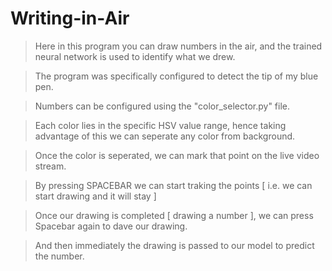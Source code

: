 # Writing-in-Air

> Here in this program you can draw numbers in the air, and the trained neural network is used to identify what we drew. 

> The program was specifically configured to detect the tip of my blue pen.

> Numbers can be configured using the "color_selector.py" file.

> Each color lies in the specific HSV value range, hence taking advantage of this we can seperate any color from background.

> Once the color is seperated, we can mark that point on the live video stream.

> By pressing SPACEBAR we can start traking the points [ i.e. we can start drawing and it will stay ]

> Once our drawing is completed [ drawing a number ], we can press Spacebar again to dave our drawing.

> And then immediately the drawing is passed to our model to predict the number.
